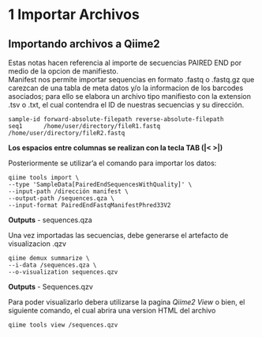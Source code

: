 1 Importar Archivos
================

## Importando archivos a Qiime2

Estas notas hacen referencia al importe de secuencias PAIRED END por
medio de la opcion de manifiesto.  
Manifest nos permite importar sequencias en formato .fastq o .fastq.gz
que carezcan de una tabla de meta datos y/o la informacion de los
barcodes asociados; para ello se elabora un archivo tipo manifiesto con
la extension .tsv o .txt, el cual contendra el ID de nuestras secuencias
y su dirección.

    sample-id forward-absolute-filepath reverse-absolute-filepath
    seq1      /home/user/directory/fileR1.fastq /home/user/directory/fileR2.fastq

**Los espacios entre columnas se realizan con la tecla TAB (|\< \>|)**

Posteriormente se utilizar’a el comando para importar los datos:

    qiime tools import \
    --type 'SampleData[PairedEndSequencesWithQuality]' \
    --input-path /dirección manifest \
    --output-path /sequences.qza \
    --input-format PairedEndFastqManifestPhred33V2

**Outputs** - sequences.qza

Una vez importadas las secuencias, debe generarse el artefacto de
visualizacion .qzv

    qiime demux summarize \
    --i-data /sequences.qza \
    --o-visualization sequences.qzv

**Outputs** - Sequences.qzv

Para poder visualizarlo debera utilizarse la pagina *Qiime2 View* o
bien, el siguiente comando, el cual abrira una version HTML del archivo

    qiime tools view /sequences.qzv
